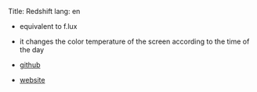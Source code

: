 Title: Redshift
lang: en


  * equivalent to f.lux
  * it changes the color temperature of the screen according to the time of the day

  * [github](https://github.com/jonls/redshift/)
  * [website](http://jonls.dk/redshift/)
